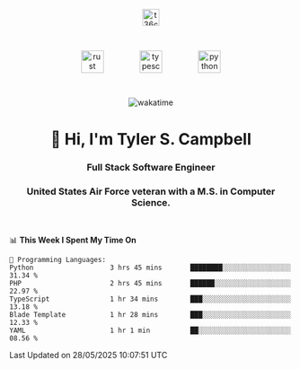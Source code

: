 <p align="center">
<a href="https://www.linkedin.com/in/t36campbell" target="blank"><img align="center" src="https://ik.imagekit.io/t36campbell/Portfolio/linkedin.png.original_m8bbGgPh6.png" alt="t36campbell" height="30" width="30" /></a>
</p>
<p align="center">
    <img src="https://rustacean.net/assets/rustacean-orig-noshadow.svg" alt="rust" width="40" height="40" style="margin: 6%;" />
    <img src="https://cdn.worldvectorlogo.com/logos/typescript.svg" alt="typescript" width="40" height="40" style="margin: 6%;" />
    <img src="https://cdn.worldvectorlogo.com/logos/python-5.svg" alt="python" width="40" height="40" style="margin: 6%;" />
</p>
<div align="center">
  
  ![wakatime](https://wakatime.com/badge/user/738aac7f-8868-4bc3-a1df-4c36703ee4b6.svg)
  
</div>

<h1 align="center">👋 Hi, I'm Tyler S. Campbell</h1>
<h3 align="center">Full Stack Software Engineer</h3>
<h3 align="center">United States Air Force veteran with a M.S. in Computer Science.</h3>
<br>

<!--START_SECTION:waka-->
📊 **This Week I Spent My Time On** 

```text
💬 Programming Languages: 
Python                   3 hrs 45 mins       ████████░░░░░░░░░░░░░░░░░   31.34 % 
PHP                      2 hrs 45 mins       ██████░░░░░░░░░░░░░░░░░░░   22.97 % 
TypeScript               1 hr 34 mins        ███░░░░░░░░░░░░░░░░░░░░░░   13.18 % 
Blade Template           1 hr 28 mins        ███░░░░░░░░░░░░░░░░░░░░░░   12.33 % 
YAML                     1 hr 1 min          ██░░░░░░░░░░░░░░░░░░░░░░░   08.56 % 
```


 Last Updated on 28/05/2025 10:07:51 UTC
<!--END_SECTION:waka-->
